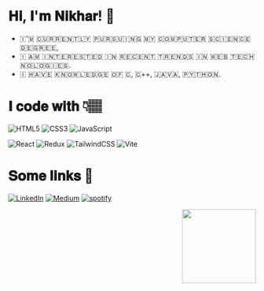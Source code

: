 <!---
Nikhar-savaliya/Nikhar-savaliya is a  special  repository because its `README.md` (this file) appears on your GitHub profile.
You can click the Preview link to take a look at your changes.
--->

# 𝐇𝐢, 𝐈'𝐦 𝐍𝐢𝐤𝐡𝐚𝐫! 👋
  - 🇮‌'🇲‌ 🇨‌🇺‌🇷‌🇷‌🇪‌🇳‌🇹‌🇱‌🇾‌ 🇵‌🇺‌🇷‌🇸‌🇺‌🇮‌🇳‌🇬‌ 🇲‌🇾‌ 🇨‌🇴‌🇲‌🇵‌🇺‌🇹‌🇪‌🇷‌ 🇸‌🇨‌🇮‌🇪‌🇳‌🇨‌🇪‌ 🇩‌🇪‌🇬‌🇷‌🇪‌🇪‌, <br>
  - 🇮‌ 🇦‌🇲‌ 🇮‌🇳‌🇹‌🇪‌🇷‌🇪‌🇸‌🇹‌🇪‌🇩‌ 🇮‌🇳‌ 🇷‌🇪‌🇨‌🇪‌🇳‌🇹‌ 🇹‌🇷‌🇪‌🇳‌🇩‌🇸‌ 🇮‌🇳‌ 🇼‌🇪‌🇧‌ 🇹‌🇪‌🇨‌🇭‌🇳‌🇴‌🇱‌🇴‌🇬‌🇮‌🇪‌🇸‌. <br>
  - 🇮‌ 🇭‌🇦‌🇻‌🇪‌ 🇰‌🇳‌🇴‌🇼‌🇱‌🇪‌🇩‌🇬‌🇪‌ 🇴‌🇫‌ 🇨‌, 🇨‌++, 🇯‌🇦‌🇻‌🇦‌, 🇵‌🇾‌🇹‌🇭‌🇴‌🇳‌.<br>


# 𝐈 𝐜𝐨𝐝𝐞 𝐰𝐢𝐭𝐡 👇🏽

![HTML5](https://img.shields.io/badge/html5-%23E34F26.svg?style=for-the-badge&logo=html5&logoColor=white)
![CSS3](https://img.shields.io/badge/css3-%231572B6.svg?style=for-the-badge&logo=css3&logoColor=white)
![JavaScript](https://img.shields.io/badge/javascript-%23323330.svg?style=for-the-badge&logo=javascript&logoColor=%23F7DF1E)


![React](https://img.shields.io/badge/react-%2320232a.svg?style=for-the-badge&logo=react&logoColor=%2361DAFB)
![Redux](https://img.shields.io/badge/redux-%23593d88.svg?style=for-the-badge&logo=redux&logoColor=white)
![TailwindCSS](https://img.shields.io/badge/tailwindcss-%2338B2AC.svg?style=for-the-badge&logo=tailwind-css&logoColor=white)
![Vite](https://img.shields.io/badge/vite-%23646CFF.svg?style=for-the-badge&logo=vite&logoColor=FFD62E)
<!-- ![SASS](https://img.shields.io/badge/SASS-hotpink.svg?style=for-the-badge&logo=SASS&logoColor=white) 
![Bootstrap](https://img.shields.io/badge/bootstrap-%238511FA.svg?style=for-the-badge&logo=bootstrap&logoColor=white) 
![Figma](https://img.shields.io/badge/figma-%23F24E1E.svg?style=for-the-badge&logo=figma&logoColor=white) -->


# 𝐒𝐨𝐦𝐞 𝐥𝐢𝐧𝐤𝐬 🔗
[![LinkedIn](https://img.shields.io/badge/linkedin-%230077B5.svg?style=for-the-badge&logo=linkedin&logoColor=white)](https://in.linkedin.com/in/nikharsavaliya)
[![Medium](https://img.shields.io/badge/Medium-12100E?style=for-the-badge&logo=medium&logoColor=white)]()
[![spotify](https://img.shields.io/badge/Spotify-1ED760?&style=for-the-badge&logo=spotify&logoColor=white)](https://open.spotify.com/playlist/7wndQ28HjM0JxUr63yN407?si=47095b7c2b414838)
<!-- [![upwork](https://img.shields.io/badge/UpWork-6FDA44?style=for-the-badge&logo=Upwork&logoColor=white)](https://www.upwork.com/freelancers/~017f53992c5d2f1186) -->

<img src="https://github.com/Nikhar-savaliya/Nikhar-savaliya/assets/127284370/5735d5aa-e4d1-4cb3-8962-1cca7879b197" width=150  align="right" />

